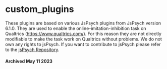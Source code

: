 # custom_plugins
These plugins are based on various JsPsych plugins from JsPsych version 6.1.0. They are used to enable the online-imitation-inhibition task on Qualtrics (https://www.qualtrics.com/). For this reason they are not directly modifiable to make the task work on Qualtrics without problems. We do not own any rights to jsPsych. If you want to contribute to jsPsych please refer to the [jsPsych Repository](https://github.com/jspsych/jsPsych).

#### Archived May 11 2023

